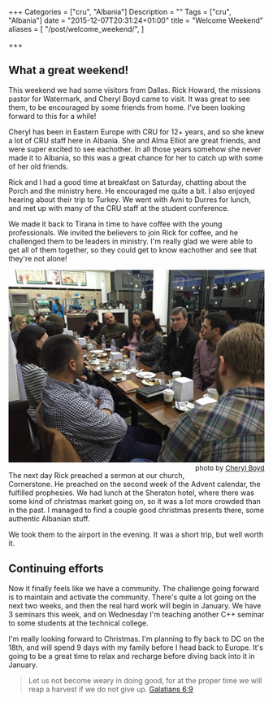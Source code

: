+++
Categories = ["cru", "Albania"]
Description = ""
Tags = ["cru", "Albania"]
date = "2015-12-07T20:31:24+01:00"
title = "Welcome Weekend"
aliases = [
  "/post/welcome_weekend/",
]

+++

## What a great weekend!

This weekend we had some visitors from Dallas.  Rick Howard, the missions pastor for Watermark, and Cheryl Boyd came to visit.  It was great to see them, to be encouraged by some friends from home.  I've been looking forward to this for a while!

Cheryl has been in Eastern Europe with CRU for 12+ years, and so she knew a lot of CRU staff here in Albania.  She and Alma Elliot are great friends, and were super excited to see eachother.  In all those years somehow she never made it to Albania, so this was a great chance for her to catch up with some of her old friends.

Rick and I had a good time at breakfast on Saturday, chatting about the Porch and the ministry here.  He encouraged me quite a bit.  I also enjoyed hearing about their trip to Turkey.  We went with Avni to Durres for lunch, and met up with many of the CRU staff at the student conference.

We made it back to Tirana in time to have coffee with the young professionals.  We invited the believers to join Rick for coffee, and he challenged them to be leaders in ministry.  I'm really glad we were able to get all of them together, so they could get to know eachother and see that they're not alone!

!["Young Professionals with Rick"](/images/2015/young_professionals_with_rick.jpg)
<span style="float: right; font-size: 10pt;">photo by <a href="https://www.instagram.com/p/-7In4IhIcu/">Cheryl Boyd</a></span>

The next day Rick preached a sermon at our church, Cornerstone.  He preached on the second week of the Advent calendar, the fulfilled prophesies.  We had lunch at the Sheraton hotel, where there was some kind of christmas market going on, so it was a lot more crowded than in the past.  I managed to find a couple good christmas presents there, some authentic Albanian stuff.

We took them to the airport in the evening.  It was a short trip, but well worth it.

## Continuing efforts

Now it finally feels like we have a community.  The challenge going forward is to maintain and activate the community.  There's quite a lot going on the next two weeks, and then the real hard work will begin in January.  We have 3 seminars this week, and on Wednesday I'm teaching another C++ seminar to some students at the technical college.  

I'm really looking forward to Christmas.  I'm planning to fly back to DC on the 18th, and will spend 9 days with my family before I head back to Europe.  It's going to be a great time to relax and recharge before diving back into it in January.

> Let us not become weary in doing good, for at the proper time we will reap a
> harvest if we do not give up.
> <span class="source"><a href="http://biblehub.com/niv/galatians/6.htm">Galatians 6:9</a></span>
